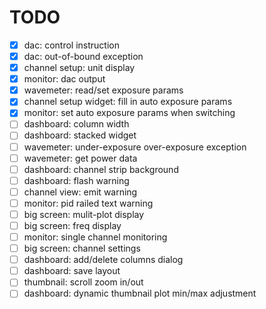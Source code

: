 # TODO

- [x] dac: control instruction
- [x] dac: out-of-bound exception
- [x] channel setup: unit display
- [x] monitor: dac output
- [x] wavemeter: read/set exposure params
- [x] channel setup widget: fill in auto exposure params
- [x] monitor: set auto exposure params when switching
- [ ] dashboard: column width
- [ ] dashboard: stacked widget
- [ ] wavemeter: under-exposure over-exposure exception
- [ ] wavemeter: get power data
- [ ] dashboard: channel strip background
- [ ] dashboard: flash warning
- [ ] channel view: emit warning
- [ ] monitor: pid railed text warning
- [ ] big screen: mulit-plot display
- [ ] big screen: freq display
- [ ] monitor: single channel monitoring
- [ ] big screen: channel settings
- [ ] dashboard: add/delete columns dialog
- [ ] dashboard: save layout
- [ ] thumbnail: scroll zoom in/out
- [ ] dashboard: dynamic thumbnail plot min/max adjustment
